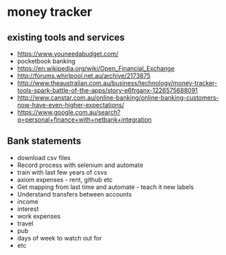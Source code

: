 # money tracker


## existing tools and services
- https://www.youneedabudget.com/
- pocketbook banking
- https://en.wikipedia.org/wiki/Open_Financial_Exchange
- http://forums.whirlpool.net.au/archive/2173875
- http://www.theaustralian.com.au/business/technology/money-tracker-tools-spark-battle-of-the-apps/story-e6frganx-1226575688091
- http://www.canstar.com.au/online-banking/online-banking-customers-now-have-even-higher-expectations/
- https://www.google.com.au/search?q=personal+finance+with+netbank+integration

## Bank statements
- download csv files
- Record process with selenium and automate
- train with last few years of csvs
- axiom expenses - rent, github etc
- Get mapping from last time and automate - teach it new labels
- Understand transfers between accounts
- income
- interest
- work expenses
- travel
- pub
- days of week to watch out for
- etc


